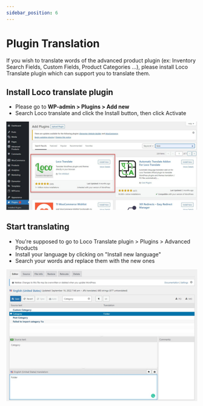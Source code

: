 ```yaml
---
sidebar_position: 6
---
```


# Plugin Translation

If you wish to translate words of the advanced product plugin (ex: Inventory Search Fields, Custom Fields, Product Categories ...), please install Loco Translate plugin which can support you to translate them.

## Install Loco translate plugin

* Please go to **WP-admin > Plugins > Add new**
* Search Loco translate and click the Install button, then click Activate

![translate](./img/loco.jpeg)

## Start translating

* You're supposed to go to Loco Translate plugin > Plugins > Advanced Products
* Install your language by clicking on "Install new language"
* Search your words and replace them with the new ones

![translate](./img/start-translate.jpeg)

